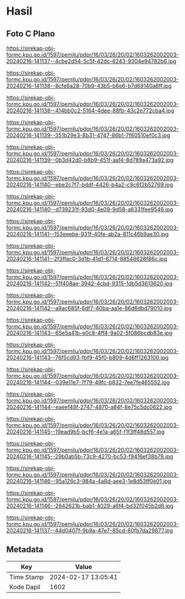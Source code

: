 # Hasil

## Foto C Plano

https://sirekap-obj-formc.kpu.go.id/1597/pemilu/pdpr/16/03/26/20/02/1603262002003-20240216-141137--4cbe2d54-5c5f-42dc-8243-9304e94782b6.jpg

https://sirekap-obj-formc.kpu.go.id/1597/pemilu/pdpr/16/03/26/20/02/1603262002003-20240216-141138--8cfe6a28-70b9-43b5-b6e6-b7d69140a6ff.jpg

https://sirekap-obj-formc.kpu.go.id/1597/pemilu/pdpr/16/03/26/20/02/1603262002003-20240216-141138--414bb0c2-5164-4dee-88fb-43c2e772cba4.jpg

https://sirekap-obj-formc.kpu.go.id/1597/pemilu/pdpr/16/03/26/20/02/1603262002003-20240216-141139--351b29e3-8b31-4747-86b1-7f60510ef0c3.jpg

https://sirekap-obj-formc.kpu.go.id/1597/pemilu/pdpr/16/03/26/20/02/1603262002003-20240216-141139--0b3d42d0-b8b9-451f-aaf4-8d789a473a92.jpg

https://sirekap-obj-formc.kpu.go.id/1597/pemilu/pdpr/16/03/26/20/02/1603262002003-20240216-141140--ebe2c7f7-bddf-4426-b4a2-c9c6f2b52769.jpg

https://sirekap-obj-formc.kpu.go.id/1597/pemilu/pdpr/16/03/26/20/02/1603262002003-20240216-141140--d739231f-93d0-4e09-9d58-a6331fee9546.jpg

https://sirekap-obj-formc.kpu.go.id/1597/pemilu/pdpr/16/03/26/20/02/1603262002003-20240216-141141--153eeebe-931f-40fe-ab2a-811c46b9ae30.jpg

https://sirekap-obj-formc.kpu.go.id/1597/pemilu/pdpr/16/03/26/20/02/1603262002003-20240216-141141--2f3ffac0-3d1b-41d1-8714-88548628f86c.jpg

https://sirekap-obj-formc.kpu.go.id/1597/pemilu/pdpr/16/03/26/20/02/1603262002003-20240216-141142--51f408ae-3942-4cbd-9315-1db5d3613620.jpg

https://sirekap-obj-formc.kpu.go.id/1597/pemilu/pdpr/16/03/26/20/02/1603262002003-20240216-141142--a9ac685f-6df7-40ba-aa1e-86d6dbd79010.jpg

https://sirekap-obj-formc.kpu.go.id/1597/pemilu/pdpr/16/03/26/20/02/1603262002003-20240216-141143--65e5a41b-e0c8-4ff4-9a02-5f086bcdb83e.jpg

https://sirekap-obj-formc.kpu.go.id/1597/pemilu/pdpr/16/03/26/20/02/1603262002003-20240216-141143--76f5cd93-fbf9-45f0-b809-4d6ff1263100.jpg

https://sirekap-obj-formc.kpu.go.id/1597/pemilu/pdpr/16/03/26/20/02/1603262002003-20240216-141144--039e11e7-7f79-49fc-b832-7ee7fe465552.jpg

https://sirekap-obj-formc.kpu.go.id/1597/pemilu/pdpr/16/03/26/20/02/1603262002003-20240216-141144--eaeef49f-2747-4870-a84f-8e75c5dc0622.jpg

https://sirekap-obj-formc.kpu.go.id/1597/pemilu/pdpr/16/03/26/20/02/1603262002003-20240216-141145--19ead9b5-bcf6-4e1a-a65f-f1f3ff48d557.jpg

https://sirekap-obj-formc.kpu.go.id/1597/pemilu/pdpr/16/03/26/20/02/1603262002003-20240216-141145--29b0ab5b-73c9-4270-bc53-f9416ef38b78.jpg

https://sirekap-obj-formc.kpu.go.id/1597/pemilu/pdpr/16/03/26/20/02/1603262002003-20240216-141146--95a126c3-984a-4a8d-aee3-1e8d53ff0e01.jpg

https://sirekap-obj-formc.kpu.go.id/1597/pemilu/pdpr/16/03/26/20/02/1603262002003-20240216-141146--2842621b-bab1-4029-a6f4-bd32f045b2d6.jpg

https://sirekap-obj-formc.kpu.go.id/1597/pemilu/pdpr/16/03/26/20/02/1603262002003-20240216-141137--44d0407f-9b9a-47e7-85cd-80fb7da29877.jpg


## Metadata

| Key        | Value               |
| ---------- | ------------------- |
| Time Stamp | 2024-02-17 13:05:41 |
| Kode Dapil | 1602                |



